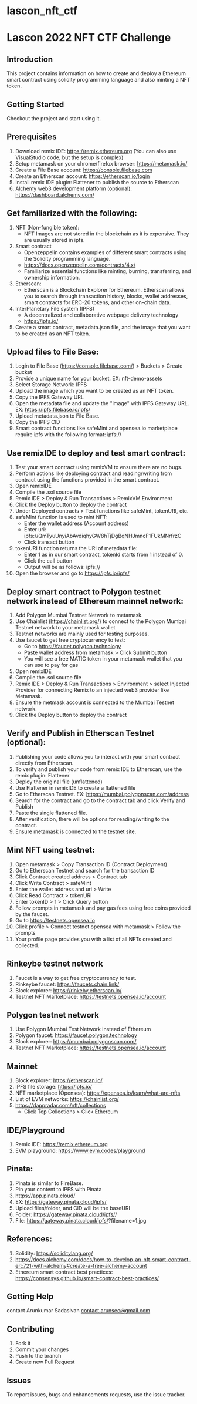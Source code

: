 # lascon_nft_ctf
Lascon 2022 NFT CTF Challenge
=============================

## Introduction
This project contains information on how to create and deploy a Ethereum smart contract using solidity programming language and also minting a NFT token. 

## Getting Started
Checkout the project and start using it.

## Prerequisites
1. Download remix IDE: https://remix.ethereum.org (You can also use VisualStudio code, but the setup is complex)
2. Setup metamask on your chrome/firefox browser: https://metamask.io/
3. Create a File Base account: https://console.filebase.com
4. Create an Etherscan account: https://etherscan.io/login
5. Install remix IDE plugin: Flattener to publish the source to Etherscan
6. Alchemy web3 development platform (optional): https://dashboard.alchemy.com/   

## Get familiarized with the following:
1. NFT (Non-fungible token):
   * NFT Images are not stored in the blockchain as it is expensive. They are usually stored in ipfs.  
2. Smart contract
    * Openzeppelin contains examples of different smart contracts using the Solidity programming language.
    * https://docs.openzeppelin.com/contracts/4.x/
    * Familiarize essential functions like minting, burning, transferring, and ownership information.
3. Etherscan: 
   * Etherscan is a Blockchain Explorer for Ethereum. Etherscan allows you to search through transaction history, blocks, wallet addresses, smart contracts for ERC-20 tokens, and other on-chain data.
4. InterPlanetary File system (IPFS)
   * A decentralized and collaborative webpage delivery technology
   * https://ipfs.io/	    	  
5. Create a smart contract, metadata.json file, and the image that you want to be created as an NFT token. 

## Upload files to File Base:
   1. Login to File Base (https://console.filebase.com/) > Buckets > Create bucket
   2. Provide a unique name for your bucket. EX: nft-demo-assets
   3. Select Storage Network: IPFS
   4. Upload the image which you want to be created as an NFT token.
   5. Copy the IPFS Gateway URL
   6. Open the metadata file and update the "image" with IPFS Gateway URL. EX: https://ipfs.filebase.io/ipfs/<IPFS CID>
   7. Upload metadata.json to File Base.
   8. Copy the IPFS CID
   9. Smart contract functions like safeMint and opensea.io marketplace require ipfs with the following format: ipfs://<CID> 
   
## Use remixIDE to deploy and test smart contract:
   1. Test your smart contract using remixVM to ensure there are no bugs. 
   2. Perform actions like deploying contract and reading/writing from contract using the functions provided in the smart contract.
   3. Open remixIDE 
   4. Compile the .sol source file
   5. Remix IDE > Deploy & Run Transactions > RemixVM Environment
   6. Click the Deploy button to deploy the contract
   7. Under Deployed contracts > Test functions like safeMint, tokenURI, etc.
   8. safeMint function is used to mint NFT:
      * Enter the wallet address (Account address)
      * Enter uri: ipfs://QmTyuUnyiAbAvdiqhyGW8hTjDgBqNHJmncF1FUkMNrfrzC
      *  Click transact button
   9. tokenURI function returns the URI of metadata file:
      * Enter 1 as in our smart contract, tokenId starts from 1 instead of 0.
      * Click the call button 
      * Output will be as follows: ipfs://<IPFS CID>
   10. Open the browser and go to https://ipfs.io/ipfs/<IPFS CID>

## Deploy smart contract to Polygon testnet network instead of Ethereum mainnet network:
   1. Add Polygon Mumbai Testnet Network to metamask.
   2. Use Chainlist (https://chainlist.org/) to connect to the Polygon Mumbai Testnet network to your metamask wallet
   3. Testnet networks are mainly used for testing purposes.
   4. Use faucet to get free cryptocurrency to test:
      * Go to https://faucet.polygon.technology
      * Paste wallet address from metamask > Click Submit button
      * You will see a free MATIC token in your metamask wallet that you can use to pay for gas
   5. Open remixIDE 
   6. Compile the .sol source file
   7. Remix IDE > Deploy & Run Transactions > Environment > select Injected Provider for connecting Remix to an injected web3 provider like Metamask.	
   8. Ensure the metmask account is connected to the Mumbai Testnet network.
   9. Click the Deploy button to deploy the contract 
   
## Verify and Publish in Etherscan Testnet (optional):
   1. Publishing your code allows you to interact with your smart contract directly from Etherscan. 
   2. To verify and publish your code from remix IDE to Etherscan, use the remix plugin: Flattener
   3. Deploy the original file (unflattened)
   4. Use Flattener in remixIDE to create a flattened file
   5. Go to Etherscan Testnet. EX: https://mumbai.polygonscan.com/address
   6. Search for the contract and go to the contract tab and click Verify and Publish
   7. Paste the single flattened file.
   8. After verification, there will be options for reading/writing to the contract.
   9. Ensure metamask is connected to the testnet site. 
   
## Mint NFT using testnet:
   1. Open metamask > Copy Transaction ID (Contract Deployment)
   2. Go to Etherscan Testnet and search for the transaction ID 
   3. Click Contract created address > Contract tab
   4. Click Write Contract > safeMint
   5. Enter the wallet address and uri > Write
   6. Click Read Contract > tokenURI
   7. Enter tokenID > 1 > Click Query button
   8. Follow prompts in metamask and pay gas fees using free coins provided by the faucet. 
   9. Go to https://testnets.opensea.io
   10. Click profile > Connect testnet opensea with metamask > Follow the prompts
   11. Your profile page provides you with a list of all NFTs created and collected.

## Rinkeybe testnet network
   1. Faucet is a way to get free cryptocurrency to test.
   2. Rinkeybe faucet: https://faucets.chain.link/ 
   3. Block explorer: https://rinkeby.etherscan.io/
   4. Testnet NFT Marketplace: https://testnets.opensea.io/account 
	
## Polygon testnet network
   1. Use Polygon Mumbai Test Network instead of Ethereum
   2. Polygon faucet: https://faucet.polygon.technology
   3. Block explorer: https://mumbai.polygonscan.com/
   4. Testnet NFT Marketplace: https://testnets.opensea.io/account	
	   
## Mainnet
   1. Block explorer: https://etherscan.io/
   2. IPFS file storage: https://ipfs.io/
   3. NFT marketplace (Opensea): https://opensea.io/learn/what-are-nfts
   4. List of EVM networks: https://chainlist.org/
   5. https://dappradar.com/nft/collections
      * Click Top Collections > Click Ethereum
	   
## IDE/Playground
   1. Remix IDE: https://remix.ethereum.org
   2. EVM playground: https://www.evm.codes/playground	
	
## Pinata:
   1. Pinata is similar to FireBase. 
   2. Pin your content to IPFS with Pinata 
   3. https://app.pinata.cloud/
   4. EX: https://gateway.pinata.cloud/ipfs/<CID>
   5. Upload files/folder, and CID will be the baseURI
   6. Folder: https://gateway.pinata.cloud/ipfs/<IPFS CID>/
   7. File: https://gateway.pinata.cloud/ipfs/<IPFS CID>?filename=1.jpg	
	
## References:
   1. Solidity: https://soliditylang.org/
   2. https://docs.alchemy.com/docs/how-to-develop-an-nft-smart-contract-erc721-with-alchemy#create-a-free-alchemy-account
   3. Ethereum smart contract best practices: https://consensys.github.io/smart-contract-best-practices/

## Getting Help
contact Arunkumar Sadasivan <contact.arunsec@gmail.com>

## Contributing
1. Fork it
2. Commit your changes 
3. Push to the branch
4. Create new Pull Request

## Issues
To report issues, bugs and enhancements requests, use the issue tracker. 
